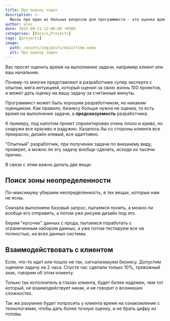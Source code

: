 ```yaml
---
title: Про оценку задач
description: >-
  Мысль про один из больных вопросов для программиста - это оценка времени на выполнение задач
author: alex
date: 2024-09-21 12:00:00 +0300
categories: [Basics,Projects]
tags: [projects]
image:
  path: /assets/img/posts/main/time.webp
  alt: Про оценку задач
---
```


Вас просят оценить время на выполнение задачи, например клиент или ваш начальник.

Почему-то многие представляют в разработчике супер эксперта с опытом, мега интуицией, который оценил за свою жизнь 100 проектов, и может дать оценку на вашу задачу за считанные минуты.

Программист может быть хорошим разработчиком, но никаким оценщиком. Как правило, бизнесу больше нужна не оценка, то есть время на выполнение задачи, а **предсказуемость** разработчика.

К примеру, под капотом проект спроектирован очень плохо и криво, но снаружи все красиво и радужно.
Казалось бы со стороны клиента все прекрасно, дизайн клевый, все адаптивно.

"Опытный" разработчик, при получении задачи по внешнему виду, проверит, а можно ли эту задачу вообще сделать, исходя их тысячи причин.
 
В связи с этим важно делать две вещи:

## Поиск зоны неопределенности

По-максимуму убираем неопределенность, в тех вещах, которые нам не ясны.

Сначала выполняем базовый запрос, пытаемся понять, а можно ли вообще его отправить, а потом уже рисуем дизайн под это.

Берем "кусочек" данных с прода, пытаемся поработать с ограниченным набором данных, а уже потом тестируем все на полностью, на всех данных системы.

## Взаимодействовать с клиентом

Если, что-то идет или пошло не так, сигнализируем бизнесу. Допустим оценили задачу на 2 часа. Спустя час сделали только 10%, тревожный знак, говорим об этом клиенту.

Только так исполнитель в глазах клиента, будет более надежен, чем тот который, не взаимодействует никак, и не говорит о возникших сложностях. 

Так же разумнее будет попросить у клиента время на ознакомление с технологиями, чтобы дать более точную оценку, и не брать цифру из головы.
